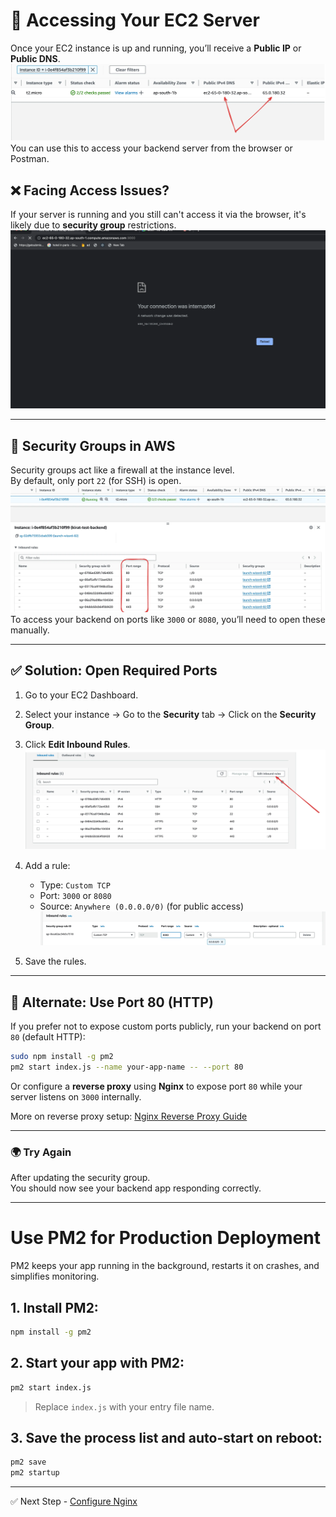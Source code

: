 # 🚀 Accessing Your EC2 Server

Once your EC2 instance is up and running, you’ll receive a **Public IP** or **Public DNS**.  
![](./public/01_acc_server.png)
You can use this to access your backend server from the browser or Postman.

## ❌ Facing Access Issues?

If your server is running and you still can't access it via the browser, it's likely due to **security group** restrictions.  
![](./public/02_acc_server.png)

---

## 🔐 Security Groups in AWS

Security groups act like a firewall at the instance level.  
By default, only port `22` (for SSH) is open.
![](./public/03_acc_server.png)
To access your backend on ports like `3000` or `8080`, you’ll need to open these manually.

---

## ✅ Solution: Open Required Ports

1. Go to your EC2 Dashboard.
2. Select your instance → Go to the **Security** tab → Click on the **Security Group**.
3. Click **Edit Inbound Rules**.  
   ![](./public/04_acc_server.png)
4. Add a rule:
    - Type: `Custom TCP`
    - Port: `3000` or `8080`
    - Source: `Anywhere (0.0.0.0/0)` (for public access)
      ![](./public/05_acc_server.png)

5. Save the rules.

---

## 🔁 Alternate: Use Port 80 (HTTP)

If you prefer not to expose custom ports publicly, run your backend on port `80` (default HTTP):

```bash
sudo npm install -g pm2
pm2 start index.js --name your-app-name -- --port 80
```

Or configure a **reverse proxy** using **Nginx** to expose port `80` while your server listens on `3000` internally.

More on reverse proxy setup: [Nginx Reverse Proxy Guide](./5.%20NGINX.md)

---

### 🌍 Try Again

After updating the security group.  
You should now see your backend app responding correctly.

---

# Use PM2 for Production Deployment

PM2 keeps your app running in the background, restarts it on crashes, and simplifies monitoring.

## 1. Install PM2:

```bash
npm install -g pm2
```

## 2. Start your app with PM2:

```bash
pm2 start index.js
```

> Replace `index.js` with your entry file name.

## 3. Save the process list and auto-start on reboot:

```bash
pm2 save
pm2 startup
```

---

✅ Next Step - [Configure Nginx](./5.%20NGINX.md)